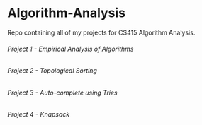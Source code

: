 # Algorithm-Analysis
Repo containing all of my projects for CS415 Algorithm Analysis. 

<h6>Project 1 - Empirical Analysis of Algorithms</h6>
<p></p>

<h6>Project 2 - Topological Sorting</h6>
<p></p>

<h6>Project 3 - Auto-complete using Tries</h6>
<p></p>

<h6>Project 4 - Knapsack</h6>
<p></p>

